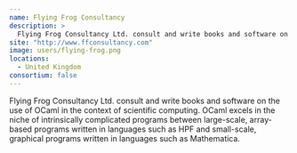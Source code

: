 ```yaml
---
name: Flying Frog Consultancy
description: > 
  Flying Frog Consultancy Ltd. consult and write books and software on the use of OCaml in the context of scientific computing.
site: "http://www.ffconsultancy.com"
image: users/flying-frog.png
locations: 
  - United Kingdom
consortium: false
---
```


Flying Frog Consultancy Ltd. consult and write books and software on the use of OCaml in the context of scientific computing. OCaml excels in the niche of intrinsically complicated programs between large-scale, array-based programs written in languages such as HPF and small-scale, graphical programs written in languages such as Mathematica.
